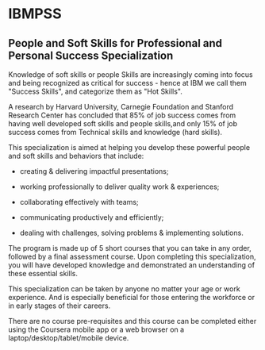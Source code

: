 # IBMPSS
## People and Soft Skills for Professional and Personal Success Specialization

Knowledge of soft skills  or people Skills are increasingly coming into focus and being recognized as critical for success - hence at IBM we call them "Success Skills", and categorize them as "Hot Skills".

A research by Harvard University, Carnegie Foundation and Stanford Research Center has concluded that 85% of job success comes from having well developed soft skills and people skills,and only 15% of job success comes from Technical  skills and knowledge (hard skills).

This specialization is aimed at helping you develop these powerful people and soft skills and behaviors that include: 

- creating & delivering impactful presentations; 

- working professionally to deliver quality work & experiences; 

- collaborating effectively with teams; 

- communicating productively and efficiently; 

- dealing with challenges, solving problems & implementing solutions.

The program is made up of 5 short courses that you can take in any order, followed by a final assessment course. Upon completing this specialization, you will have developed knowledge and demonstrated an understanding of these essential skills. 

This specialization can be taken by anyone no matter your age or work experience. And is especially beneficial for those entering the workforce or in early stages of their careers. 

There are no course pre-requisites and this course can be completed either using the Coursera mobile app or a web browser on a laptop/desktop/tablet/mobile device. 
